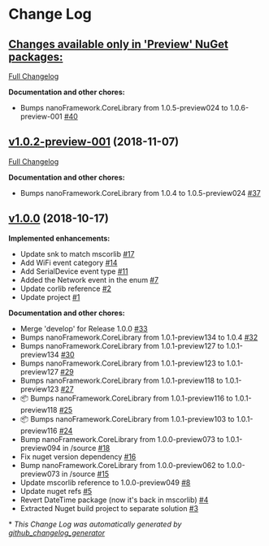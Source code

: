 # Change Log

## [**Changes available only in 'Preview' NuGet packages:**](https://github.com/nanoframework/lib-nanoFramework.Runtime.Events/tree/HEAD)

[Full Changelog](https://github.com/nanoframework/lib-nanoFramework.Runtime.Events/compare/v1.0.2-preview-001...HEAD)

**Documentation and other chores:**

- Bumps nanoFramework.CoreLibrary from 1.0.5-preview024 to 1.0.6-preview-001 [\#40](https://github.com/nanoframework/lib-nanoFramework.Runtime.Events/pull/40)

## [v1.0.2-preview-001](https://github.com/nanoframework/lib-nanoFramework.Runtime.Events/tree/v1.0.2-preview-001) (2018-11-07)
[Full Changelog](https://github.com/nanoframework/lib-nanoFramework.Runtime.Events/compare/v1.0.0...v1.0.2-preview-001)

**Documentation and other chores:**

- Bumps nanoFramework.CoreLibrary from 1.0.4 to 1.0.5-preview024 [\#37](https://github.com/nanoframework/lib-nanoFramework.Runtime.Events/pull/37)

## [v1.0.0](https://github.com/nanoframework/lib-nanoFramework.Runtime.Events/tree/v1.0.0) (2018-10-17)
**Implemented enhancements:**

- Update snk to match mscorlib [\#17](https://github.com/nanoframework/lib-nanoFramework.Runtime.Events/pull/17)
- Add WiFi event category [\#14](https://github.com/nanoframework/lib-nanoFramework.Runtime.Events/pull/14)
- Add SerialDevice event type [\#11](https://github.com/nanoframework/lib-nanoFramework.Runtime.Events/pull/11)
- Added the Network event in the enum [\#7](https://github.com/nanoframework/lib-nanoFramework.Runtime.Events/pull/7)
- Update corlib reference [\#2](https://github.com/nanoframework/lib-nanoFramework.Runtime.Events/pull/2)
- Update project [\#1](https://github.com/nanoframework/lib-nanoFramework.Runtime.Events/pull/1)

**Documentation and other chores:**

- Merge 'develop' for Release 1.0.0 [\#33](https://github.com/nanoframework/lib-nanoFramework.Runtime.Events/pull/33)
- Bumps nanoFramework.CoreLibrary from 1.0.1-preview134 to 1.0.4 [\#32](https://github.com/nanoframework/lib-nanoFramework.Runtime.Events/pull/32)
- Bumps nanoFramework.CoreLibrary from 1.0.1-preview127 to 1.0.1-preview134 [\#30](https://github.com/nanoframework/lib-nanoFramework.Runtime.Events/pull/30)
- Bumps nanoFramework.CoreLibrary from 1.0.1-preview123 to 1.0.1-preview127 [\#29](https://github.com/nanoframework/lib-nanoFramework.Runtime.Events/pull/29)
- Bumps nanoFramework.CoreLibrary from 1.0.1-preview118 to 1.0.1-preview123 [\#27](https://github.com/nanoframework/lib-nanoFramework.Runtime.Events/pull/27)
- 📦 Bumps nanoFramework.CoreLibrary from 1.0.1-preview116 to 1.0.1-preview118 [\#25](https://github.com/nanoframework/lib-nanoFramework.Runtime.Events/pull/25)
- 📦 Bumps nanoFramework.CoreLibrary from 1.0.1-preview103 to 1.0.1-preview116 [\#24](https://github.com/nanoframework/lib-nanoFramework.Runtime.Events/pull/24)
- Bump nanoFramework.CoreLibrary from 1.0.0-preview073 to 1.0.1-preview094 in /source [\#18](https://github.com/nanoframework/lib-nanoFramework.Runtime.Events/pull/18)
- Fix nuget version dependency [\#16](https://github.com/nanoframework/lib-nanoFramework.Runtime.Events/pull/16)
- Bump nanoFramework.CoreLibrary from 1.0.0-preview062 to 1.0.0-preview073 in /source [\#15](https://github.com/nanoframework/lib-nanoFramework.Runtime.Events/pull/15)
- Update mscorlib reference to 1.0.0-preview049 [\#8](https://github.com/nanoframework/lib-nanoFramework.Runtime.Events/pull/8)
- Update nuget refs [\#5](https://github.com/nanoframework/lib-nanoFramework.Runtime.Events/pull/5)
- Revert DateTime package \(now it's back in mscorlib\) [\#4](https://github.com/nanoframework/lib-nanoFramework.Runtime.Events/pull/4)
- Extracted Nuget build project to separate solution [\#3](https://github.com/nanoframework/lib-nanoFramework.Runtime.Events/pull/3)



\* *This Change Log was automatically generated by [github_changelog_generator](https://github.com/skywinder/Github-Changelog-Generator)*